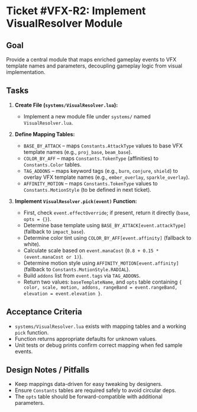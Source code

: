 # Ticket #VFX-R2: Implement VisualResolver Module

## Goal
Provide a central module that maps enriched gameplay events to VFX template names and parameters, decoupling gameplay logic from visual implementation.

## Tasks
1. **Create File (`systems/VisualResolver.lua`):**
   * Implement a new module file under `systems/` named `VisualResolver.lua`.

2. **Define Mapping Tables:**
   * `BASE_BY_ATTACK` – maps `Constants.AttackType` values to base VFX template names (e.g., `proj_base`, `beam_base`).
   * `COLOR_BY_AFF` – maps `Constants.TokenType` (affinities) to `Constants.Color` tables.
   * `TAG_ADDONS` – maps keyword tags (e.g., `burn`, `conjure`, `shield`) to overlay VFX template names (e.g., `ember_overlay`, `sparkle_overlay`).
   * `AFFINITY_MOTION` – maps `Constants.TokenType` values to `Constants.MotionStyle` (to be defined in next ticket).

3. **Implement `VisualResolver.pick(event)` Function:**
   * First, check `event.effectOverride`; if present, return it directly (`base`, `opts = {}`).
   * Determine base template using `BASE_BY_ATTACK[event.attackType]` (fallback to `impact_base`).
   * Determine color tint using `COLOR_BY_AFF[event.affinity]` (fallback to white).
   * Calculate scale based on `event.manaCost` (`0.8 + 0.15 * (event.manaCost or 1)`).
   * Determine motion style using `AFFINITY_MOTION[event.affinity]` (fallback to `Constants.MotionStyle.RADIAL`).
   * Build `addons` list from `event.tags` via `TAG_ADDONS`.
   * Return two values: `baseTemplateName`, and `opts` table containing `{ color, scale, motion, addons, rangeBand = event.rangeBand, elevation = event.elevation }`.

## Acceptance Criteria
* `systems/VisualResolver.lua` exists with mapping tables and a working `pick` function.
* Function returns appropriate defaults for unknown values.
* Unit tests or debug prints confirm correct mapping when fed sample events.

## Design Notes / Pitfalls
* Keep mappings data-driven for easy tweaking by designers.
* Ensure `Constants` tables are required safely to avoid circular deps.
* The `opts` table should be forward-compatible with additional parameters. 